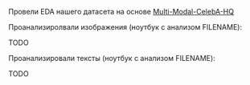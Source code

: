 Провели EDA нашего датасета на основе [Multi-Modal-CelebA-HQ](https://github.com/IIGROUP/MM-CelebA-HQ-Dataset) 

Проанализиролвали изображения (ноутбук с анализом FILENAME):

TODO

Проанализировали тексты (ноутбук с анализом FILENAME):

TODO
